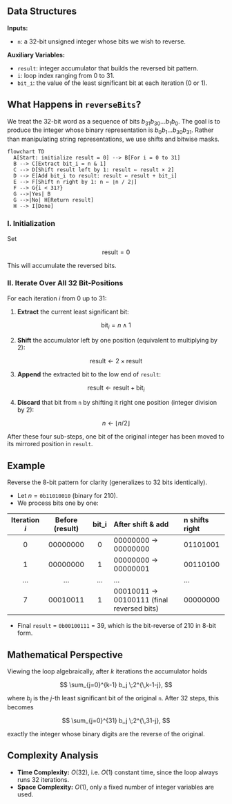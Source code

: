 ## Data Structures

**Inputs:**

* `n`: a 32-bit unsigned integer whose bits we wish to reverse.

**Auxiliary Variables:**

* `result`: integer accumulator that builds the reversed bit pattern.
* `i`: loop index ranging from 0 to 31.
* `bit_i`: the value of the least significant bit at each iteration (0 or 1).

## What Happens in `reverseBits`?

We treat the 32-bit word as a sequence of bits $b_{31}b_{30}\dots b_1b_0$. The goal is to produce the integer whose binary representation is $b_0b_1\dots b_{30}b_{31}$. Rather than manipulating string representations, we use shifts and bitwise masks.

```mermaid
flowchart TD
  A[Start: initialize result = 0] --> B[For i = 0 to 31]
  B --> C[Extract bit_i = n & 1]
  C --> D[Shift result left by 1: result ← result × 2]
  D --> E[Add bit_i to result: result ← result + bit_i]
  E --> F[Shift n right by 1: n ← ⌊n / 2⌋]
  F --> G{i < 31?}
  G -->|Yes| B
  G -->|No| H[Return result]
  H --> I[Done]
```

### I. Initialization

Set

$$
 \text{result} = 0
$$

This will accumulate the reversed bits.

### II. Iterate Over All 32 Bit-Positions

For each iteration $i$ from 0 up to 31:

1. **Extract** the current least significant bit:

$$
\text{bit}_i = n \wedge 1
$$

2. **Shift** the accumulator left by one position (equivalent to multiplying by 2):

$$
\text{result} \leftarrow 2 \times \text{result}
$$

3. **Append** the extracted bit to the low end of `result`:

$$
\text{result} \leftarrow \text{result} + \text{bit}_i
$$

4. **Discard** that bit from `n` by shifting it right one position (integer division by 2):

$$
n \leftarrow \lfloor n / 2\rfloor
$$

After these four sub-steps, one bit of the original integer has been moved to its mirrored position in `result`.


## Example

Reverse the 8-bit pattern for clarity (generalizes to 32 bits identically).

* Let $n = \texttt{0b11010010}$ (binary for $210$).
* We process bits one by one:

| Iteration $i$ | Before (result) | bit\_i | After shift & add                         | n shifts right |
| :-----------: | :-------------: | :----: | :---------------------------------------- | :------------- |
|       0       |     00000000    |    0   | 00000000 → 00000000                       | 01101001       |
|       1       |     00000000    |    1   | 00000000 → 00000001                       | 00110100       |
|       …       |        …        |    …   | …                                         | …              |
|       7       |     00010011    |    1   | 00010011 → 00100111 (final reversed bits) | 00000000       |

* Final `result` = `0b00100111` = 39, which is the bit-reverse of 210 in 8-bit form.

## Mathematical Perspective

Viewing the loop algebraically, after $k$ iterations the accumulator holds

$$
  \sum_{j=0}^{k-1} b_j \;2^{\,k-1-j},
$$

where $b_j$ is the $j$-th least significant bit of the original `n`. After 32 steps, this becomes

$$
  \sum_{j=0}^{31} b_j \;2^{\,31-j},
$$

exactly the integer whose binary digits are the reverse of the original.

## Complexity Analysis

* **Time Complexity:** $O(32)$, i.e. $O(1)$ constant time, since the loop always runs 32 iterations.
* **Space Complexity:** $O(1)$, only a fixed number of integer variables are used.

